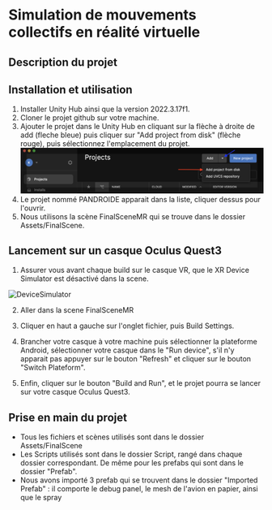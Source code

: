 # Simulation de mouvements collectifs en réalité virtuelle

## Description du projet

## Installation et utilisation

 1. Installer Unity Hub ainsi que la version 2022.3.17f1.
 2. Cloner le projet github sur votre machine.
 3. Ajouter le projet dans le Unity Hub en cliquant sur la flèche à droite de add (fleche bleue) puis cliquer sur "Add project from disk" (flèche  rouge), puis sélectionnez l'emplacement du projet.
 ![UnityHub](/image/UnityHub.png)
 4. Le projet nommé PANDROIDE apparait dans la liste, cliquer dessus pour l'ouvrir.
 5. Nous utilisons la scène FinalSceneMR qui se trouve dans le dossier Assets/FinalScene.

## Lancement sur un casque Oculus Quest3
 1. Assurer vous avant chaque build sur le casque VR, que le XR Device Simulator est désactivé dans la scene.
 <!-- Mettre screen du device -->
 ![DeviceSimulator](/image/DeviceSimulator.png.png)

 2. Aller dans la scene FinalSceneMR

 3. Cliquer en haut a gauche sur l'onglet fichier, puis Build Settings.

 4. Brancher votre casque à votre machine puis sélectionner la plateforme Android, sélectionner votre casque dans le "Run device", s'il n'y apparait pas appuyer sur le bouton "Refresh" et cliquer sur le bouton "Switch Plateform".

 5. Enfin, cliquer sur le bouton "Build and Run", et le projet pourra se lancer sur votre casque Oculus Quest3.


## Prise en main du projet

 - Tous les fichiers et scènes utilisés sont dans le dossier Assets/FinalScene
 - Les Scripts utilisés sont dans le dossier Script, rangé dans chaque dossier correspondant. De même pour les prefabs qui sont dans le dossier "Prefab".
 - Nous avons importé 3 prefab qui se trouvent dans le dossier "Imported Prefab" : il comporte le debug panel, le mesh de l'avion en papier, ainsi que le spray